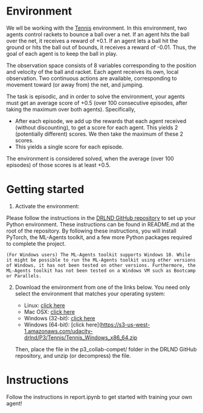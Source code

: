 
# Environment
We wll be working with the [Tennis](https://github.com/Unity-Technologies/ml-agents/blob/master/docs/Learning-Environment-Examples.md#tennis) environment. In this environment, two agents control rackets to bounce a ball over a net. If an agent hits the ball over the net, it receives a reward of +0.1. If an agent lets a ball hit the ground or hits the ball out of bounds, it receives a reward of -0.01. Thus, the goal of each agent is to keep the ball in play.

The observation space consists of 8 variables corresponding to the position and velocity of the ball and racket. Each agent receives its own, local observation. Two continuous actions are available, corresponding to movement toward (or away from) the net, and jumping.

The task is episodic, and in order to solve the environment, your agents must get an average score of +0.5 (over 100 consecutive episodes, after taking the maximum over both agents). Specifically,

* After each episode, we add up the rewards that each agent received (without discounting), to get a score for each agent. This yields 2 (potentially different) scores. We then take the maximum of these 2 scores.
* This yields a single score for each episode.

The environment is considered solved, when the average (over 100 episodes) of those scores is at least +0.5.

# Getting started
1. Activate the environment:

Please follow the instructions in the [DRLND GitHub repository](https://github.com/udacity/deep-reinforcement-learning#dependencies) to set up your Python environment. These instructions can be found in README.md at the root of the repository. By following these instructions, you will install PyTorch, the ML-Agents toolkit, and a few more Python packages required to complete the project.

    (For Windows users) The ML-Agents toolkit supports Windows 10. While it might be possible to run the ML-Agents toolkit using other versions of Windows, it has not been tested on other versions. Furthermore, the ML-Agents toolkit has not been tested on a Windows VM such as Bootcamp or Parallels. 

2. Download the environment from one of the links below. You need only select the environment that matches your operating system:


      * Linux: [click here](https://s3-us-west-1.amazonaws.com/udacity-drlnd/P3/Tennis/Tennis_Linux.zip)
      * Mac OSX: [click here](https://s3-us-west-1.amazonaws.com/udacity-drlnd/P3/Tennis/Tennis.app.zip)
      * Windows (32-bit): [click here](https://s3-us-west-1.amazonaws.com/udacity-drlnd/P3/Tennis/Tennis_Windows_x86.zip)
      * Windows (64-bit): [click here](https://s3-us-west-1.amazonaws.com/udacity-drlnd/P3/Tennis/Tennis_Windows_x86_64.zip
      
      Then, place the file in the p3_collab-compet/ folder in the DRLND GitHub repository, and unzip (or decompress) the file.



# Instructions

Follow the instructions in report.ipynb to get started with training your own agent!

